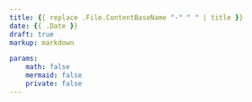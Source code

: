 ```yaml
---
title: {{ replace .File.ContentBaseName "-" " " | title }}
date: {{ .Date }}
draft: true
markup: markdown

params:
    math: false
    mermaid: false
    private: false
---
```

